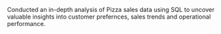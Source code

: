 Conducted an in-depth analysis of Pizza sales data using SQL to uncover valuable insights into customer prefernces, sales trends and operational performance.
